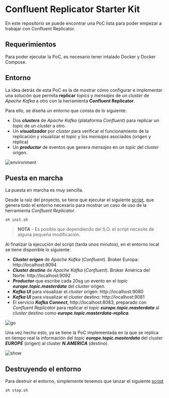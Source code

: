 # Confluent Replicator Starter Kit
En este repositorio se puede encontrar una PoC lista para poder empezar a trabajar con Confluent Replicator.

## Requerimientos
Para poder ejecutar la PoC, es necesario tener intalado Docker y Docker Compose.

## Entorno
La idea detrás de esta PoC es la de mostrar cómo configurar e implementar una solución que permita **replicar** *topics* y *mensajes* de un *cluster* de *Apache Kafka* a otro con la herramienta **Confluent Replicator**.

Para ello, se diseña un entorno que consta de lo siguiente:

- Dos ***clusters*** de *Apache Kafka* (plataforma *Confluent*) para replicar un *topic* de un *cluster* a otro.
- Un ***visualizador*** por *cluster* para verificar el funcionamiento de la  replicación y visualizar el *topic* y los *mensajes* asociados (origen y réplica) 
- Un ***productor*** de eventos que genera *mensajes* en un *topic* del *cluster* origen.

![environment](images/environment.png)
<br/>

## Puesta en marcha

La puesta en marcha es muy sencilla. 

Desde la raíz del proyecto, se tiene que ejecutar el siguiente [script](init.sh), que genera todo el entorno necesario para mostrar un caso de uso de la herramienta *Confluent Replicator*.

````shell
sh init.sh
````

> **NOTA** - Es posible que dependiendo del S.O. el script necesite de alguna pequeña modificación. 

Al finalizar la ejecución del script (tarda unos minutos), en el entorno local se tiene disponible lo siguiente:

- ***Cluster origen*** de *Apache Kafka* (*Confluent*). Broker Europa:  http://localhost:9094
- ***Cluster destino*** de *Apache Kafka* (*Confluent*). Broker América del Norte: http://localhost:9092
- ***Productor*** que escribe cada 20sg un evento en el *topic* ***europe.topic.masterdata*** del *cluster* origen.
- ***Kafka UI*** para visualizar el *cluster* origen: http://localhost:9080
- ***Kafka UI*** para visualizar el *cluster* destino: http://localhost:9081
- El servicio ***Kafka Connect***, http://localhost:8083, preparado con *Confluent Replicator* para replicar el *topic* ***europe.topic.masterdata*** al *cluster* destino como ***europe.topic.masterdata-replica***.

![go](images/go.png)

Una vez hecho esto, ya se tiene la PoC implementada en la que se replica en tiempo real la información del *topic* ***europe.topic.masterdata*** del cluster ***EUROPE*** (origen) al cluster ***N.AMERICA*** (destino).

![show](images/show.png)
<br/>

## Destruyendo el entorno

Para destruir el entorno, simplemente tenemos que lanzar el siguiente [script](stop.sh)

````shell
sh stop.sh
````
